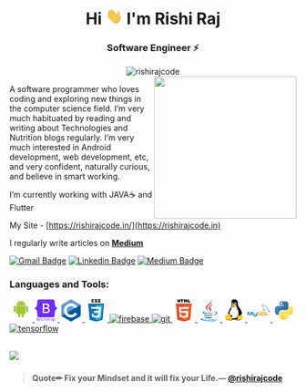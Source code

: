 <h1 align= "center">Hi <img src="https://raw.githubusercontent.com/ABSphreak/ABSphreak/master/gifs/Hi.gif" width="30px"> I'm Rishi Raj</h1>
<h3 align="center">Software Engineer ⚡</h3>

<p align="center"> <img src="https://komarev.com/ghpvc/?username=rishirajcode&label=Profile%20views&color=0e75b6&style=flat" alt="rishirajcode" /> <br> 
<!-- <a href="https://twitter.com/rishirajcode" target="blank"><img src="https://img.shields.io/twitter/follow/rishirajcode?logo=twitter&style=for-the-badge" alt="rishirajcode" /></a> </p>   -->
<img align="right" src="https://media.giphy.com/media/WUlplcMpOCEmTGBtBW/giphy.gif" height="250" width="250">


<!-- <h3 align="left">About Me</h3>
<h4 align="left"><a href="https://rishiraj.netlify.app/"><b> My-Linktree</b></a> </h4> <br> -->
<p>
A software programmer who loves coding and exploring new things in the computer science field. I’m very much habituated by reading and writing about Technologies and Nutrition blogs regularly. I’m very much interested in Android development, web development, etc, and very confident, naturally curious, and believe in smart working.

I’m currently working with JAVA☕ and Flutter <br>


My Site - [https://rishirajcode.in/](https://rishirajcode.in) <br>


I regularly write articles on <a href="https://rishirajcode.medium.com//">**Medium** </a> <br>




	
</p>






	

<!-- - Let's Connect <a href="https://www.linkedin.com/in/rishirajcode/">**LinkedIn**</a><br><br> -->
[![Gmail Badge](https://img.shields.io/badge/-Gmail-c14438?style=flat-square&logo=Gmail&logoColor=white&link=mailto:contactrishi.code@gmail.com)](mailto:contactrishi.code@gmail.com)
[![Linkedin Badge](https://img.shields.io/badge/-Linkedin-4169E1?style=flat-square&logo=Linkedin&logoColor=white&&link=https://www.linkedin.com/in/rishirajcode/)](https://www.linkedin.com/in/rishirajcode/)
[![Medium Badge](https://img.shields.io/badge/-Medium-12100E?style=for-the-badge&logo=medium&logoColor=white&&link=https://rishirajcode.medium.com/)](https://rishirajcode.medium.com/) 
<!--

<h3 align="left">Connect with me:</h3>
<p align="left">
<a href="https://twitter.com/rishi_code" target="blank"><img align="center" src="https://raw.githubusercontent.com/rahuldkjain/github-profile-readme-generator/neutral-icons/src/images/icons/Social/twitter.svg" alt="rishi_code" height="30" width="40" /></a>
<a href="https://linkedin.com/in/rishi-code" target="blank"><img align="center" src="https://raw.githubusercontent.com/rahuldkjain/github-profile-readme-generator/neutral-icons/src/images/icons/Social/linked-in-alt.svg" alt="rishi-code" height="30" width="40" /></a>
<a href="https://instagram.com/@rishiraj.20" target="blank"><img align="center" src="https://raw.githubusercontent.com/rahuldkjain/github-profile-readme-generator/neutral-icons/src/images/icons/Social/instagram.svg" alt="@rishiraj.20" height="30" width="40" /></a>
<a href="https://medium.com/@rishi-code" target="blank"><img align="center" src="https://raw.githubusercontent.com/rahuldkjain/github-profile-readme-generator/neutral-icons/src/images/icons/Social/medium.svg" alt="@rishi-code" height="30" width="40" /></a>
<a href="https://www.hackerrank.com/rishi_code" target="blank"><img align="center" src="https://raw.githubusercontent.com/rahuldkjain/github-profile-readme-generator/neutral-icons/src/images/icons/Social/hackerrank.svg" alt="rishi_code" height="30" width="40" /></a>
<a href="https://www.leetcode.com/rishi-code" target="blank"><img align="center" src="https://raw.githubusercontent.com/rahuldkjain/github-profile-readme-generator/neutral-icons/src/images/icons/Social/leet-code.svg" alt="rishi-code" height="30" width="40" /></a>
</p>
-->

<h3 align="left">Languages and Tools:</h3>
<p align="left"> <a href="https://developer.android.com" target="_blank"> <img src="https://raw.githubusercontent.com/devicons/devicon/master/icons/android/android-original-wordmark.svg" alt="android" width="40" height="40"/> </a> <a href="https://getbootstrap.com" target="_blank"> <img src="https://raw.githubusercontent.com/devicons/devicon/master/icons/bootstrap/bootstrap-plain-wordmark.svg" alt="bootstrap" width="40" height="40"/> </a> <a href="https://www.cprogramming.com/" target="_blank"> <img src="https://raw.githubusercontent.com/devicons/devicon/master/icons/c/c-original.svg" alt="c" width="40" height="40"/> </a> <a href="https://www.w3schools.com/css/" target="_blank"> <img src="https://raw.githubusercontent.com/devicons/devicon/master/icons/css3/css3-original-wordmark.svg" alt="css3" width="40" height="40"/> </a> <a href="https://firebase.google.com/" target="_blank"> <img src="https://www.vectorlogo.zone/logos/firebase/firebase-icon.svg" alt="firebase"width="40" height="40"/> </a> <a href="https://git-scm.com/" target="_blank"> <img src="https://www.vectorlogo.zone/logos/git-scm/git-scm-icon.svg" alt="git" width="40" height="40"/> </a> <a href="https://www.w3.org/html/" target="_blank"> <img src="https://raw.githubusercontent.com/devicons/devicon/master/icons/html5/html5-original-wordmark.svg" alt="html5" width="40" height="40"/> </a> <a href="https://www.java.com" target="_blank"> <img src="https://raw.githubusercontent.com/devicons/devicon/master/icons/java/java-original.svg" alt="java" width="40" height="40"/> </a> <a href="https://www.linux.org/" target="_blank"> <img src="https://raw.githubusercontent.com/devicons/devicon/master/icons/linux/linux-original.svg" alt="linux" width="40" height="40"/> </a> <a href="https://www.mysql.com/" target="_blank"> <img src="https://raw.githubusercontent.com/devicons/devicon/master/icons/mysql/mysql-original-wordmark.svg" alt="mysql" width="40" height="40"/> </a> <a href="https://www.python.org" target="_blank"> <img src="https://raw.githubusercontent.com/devicons/devicon/master/icons/python/python-original.svg" alt="python" width="40" height="40"/> </a> <a href="https://www.tensorflow.org" target="_blank"> <img src="https://www.vectorlogo.zone/logos/tensorflow/tensorflow-icon.svg" alt="tensorflow" width="40" height="40"/> </a> 

</p>

<!--
<div align="left">
<h3 align="left">Trophies & Stats: </h3>
<img src ="https://github-profile-trophy.vercel.app/?username=rishirajcode&theme=flat">
</div>
-->
<!-- <h3 align="center">s and Graph📈  </h3> -->

<p align = "left">


<!--	
<img src ="https://github-readme-stats.vercel.app/api?username=rishirajcode&show_icons=true&count_private=true&theme=default&hide_border=true&hide=issues,contribs" >

-->
<br>	
<img src= "http://github-readme-streak-stats.herokuapp.com/?user=rishirajcode">
 
<br>



</p>

<h4 align = "left">
	 <blockquote class="twitter-tweet"><p lang="en" dir="ltr">Quote✏ Fix your Mindset and it will fix your Life.&mdash; <a href="https://rishirajcode.in/">@rishirajcode</a>
</blockquote> 
<!--  <img align="center" src = "https://media.giphy.com/media/Yx5ns1mSPBle0/giphy.gif" height="100" width="100" > -->


</h4>









